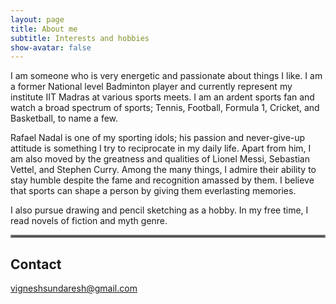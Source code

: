 ```yaml
---
layout: page
title: About me
subtitle: Interests and hobbies
show-avatar: false
---
```


I am someone who is very energetic and passionate about things I like. I am a former National level Badminton player and currently represent my institute IIT Madras at various sports meets. I am an ardent sports fan and watch a broad spectrum of sports; Tennis, Football, Formula 1, Cricket, and Basketball, to name a few.  

Rafael Nadal is one of my sporting idols; his passion and never-give-up attitude is something I try to reciprocate in my daily life. Apart from him, I am also moved by the greatness and qualities of Lionel Messi, Sebastian Vettel, and Stephen Curry. Among the many things, I admire their ability to stay humble despite the fame and recognition amassed by them. I believe that sports can shape a person by giving them everlasting memories.  

I also pursue drawing and pencil sketching as a hobby. In my free time, I read novels of fiction and myth genre.

<hr style="border:2px solid gray"> 

## Contact
[vigneshsundaresh@gmail.com](mailto:vigneshsundaresh@gmail.com)
